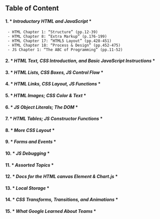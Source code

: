 ## Table of Content


#### 1. * *Introductory HTML and JavaScript* *
     - HTML Chapter 1: “Structure” (pp.12-39)
     - HTML Chapter 8: “Extra Markup” (p.176-199)
     - HTML Chapter 17: “HTML5 Layout” (pp.428-451)
     - HTML Chapter 18: “Process & Design” (pp.452-475)
     - JS Chapter 1: “The ABC of Programming” (pp.11-52)

#### 2. * *HTML Text, CSS Introduction, and Basic JavaScript Instructions* *

#### 3. * *HTML Lists, CSS Boxes, JS Control Flow* *

#### 4. * *HTML Links, CSS Layout, JS Functions* *

#### 5. * *HTML Images; CSS Color & Text* *

#### 6. * *JS Object Literals; The DOM* *

#### 7. * *HTML Tables; JS Constructor Functions* *

#### 8. * *More CSS Layout* *

#### 9. * *Forms and Events* *

#### 10. * *JS Debugging* *

#### 11. * *Assorted Topics* *

#### 12. * *Docs for the HTML canvas Element & Chart.js* *

#### 13. * *Local Storage* *

#### 14. * *CSS Transforms, Transitions, and Animations* *

#### 15. * *What Google Learned About Teams* *
